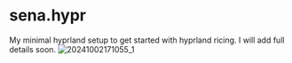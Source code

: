 # sena.hypr
My minimal hyprland setup to get started with hyprland ricing.
I will add full details soon.
![20241002171055_1](https://github.com/user-attachments/assets/4e2d324d-d23c-40e7-b20e-420a9f9d67ad)
